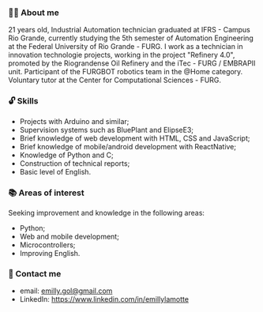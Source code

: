 ### 🙋🏻 About me 

  21 years old, Industrial Automation technician graduated at IFRS - Campus Rio Grande, currently studying the 5th semester of Automation Engineering at the Federal University of Rio Grande - FURG. I work as a technician in innovation technologie projects, working in the project "Refinery 4.0", promoted by the Riograndense Oil Refinery and the iTec - FURG / EMBRAPII unit. Participant of the FURGBOT robotics team in the @Home category. Voluntary tutor at the Center for Computational Sciences - FURG.
### 🔓 Skills
- Projects with Arduino and similar;
- Supervision systems such as BluePlant and ElipseE3;
- Brief knowledge of web development with HTML, CSS and JavaScript;
- Brief knowledge of mobile/android development with ReactNative;
- Knowledge of Python and C;
- Construction of technical reports;
- Basic level of English.
### 📚 Areas of interest 
Seeking improvement and knowledge in the following areas:<br>
- Python;
- Web and mobile development;
- Microcontrollers;
- Improving English.
 ### 📧 Contact me 
 - email: emilly.gol@gmail.com
 - LinkedIn: https://www.linkedin.com/in/emillylamotte
 
